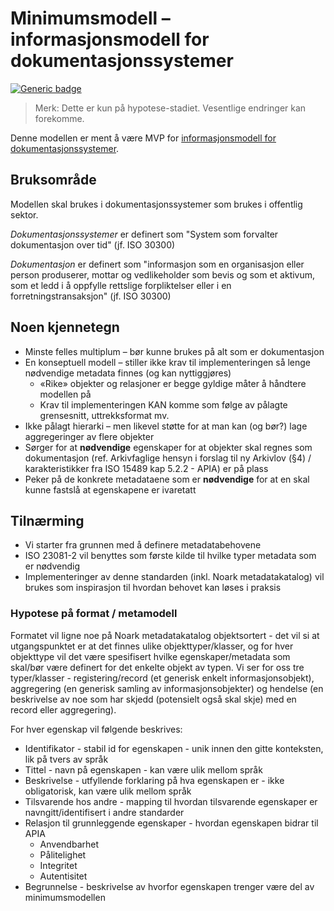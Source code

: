 # Minimumsmodell – informasjonsmodell for dokumentasjonssystemer

[![Generic badge](https://img.shields.io/badge/Status-Kladd-red.svg)](https://shields.io/)

> Merk: Dette er kun på hypotese-stadiet. Vesentlige endringer kan forekomme.

Denne modellen er ment å være MVP for [informasjonsmodell for dokumentasjonssystemer](infomodell-api.md#informasjonsmodell-for-dokumentasjonssystemer).

## Bruksområde

Modellen skal brukes i dokumentasjonssystemer som brukes i offentlig sektor.

_Dokumentasjonssystemer_ er definert som "System som forvalter dokumentasjon over tid" (jf. ISO 30300)

_Dokumentasjon_ er definert som "informasjon som en organisasjon eller person produserer, mottar og vedlikeholder som bevis og som et aktivum, som et ledd i å oppfylle rettslige forpliktelser eller i en forretningstransaksjon" (jf. ISO 30300)

## Noen kjennetegn

- Minste felles multiplum – bør kunne brukes på alt som er dokumentasjon
- En konseptuell modell – stiller ikke krav til implementeringen så lenge nødvendige metadata finnes (og kan nyttiggjøres)
  - «Rike» objekter og relasjoner er begge gyldige måter å håndtere modellen på
  - Krav til implementeringen KAN komme som følge av pålagte grensesnitt, uttrekksformat mv.
- Ikke pålagt hierarki – men likevel støtte for at man kan (og bør?) lage aggregeringer av flere objekter
- Sørger for at **nødvendige** egenskaper for at objekter skal regnes som dokumentasjon (ref. Arkivfaglige hensyn i forslag til ny Arkivlov (§4) / karakteristikker fra ISO 15489 kap 5.2.2 - APIA) er på plass
- Peker på de konkrete metadataene som er **nødvendige** for at en skal kunne fastslå at egenskapene er ivaretatt

## Tilnærming

- Vi starter fra grunnen med å definere metadatabehovene
- ISO 23081-2 vil benyttes som første kilde til hvilke typer metadata som er nødvendig
- Implementeringer av denne standarden (inkl. Noark metadatakatalog) vil brukes som inspirasjon til hvordan behovet kan løses i praksis

### Hypotese på format / metamodell

Formatet vil ligne noe på Noark metadatakatalog objektsortert - det vil si at utgangspunktet er at det finnes ulike objekttyper/klasser, og for hver objekttype vil det være spesifisert hvilke egenskaper/metadata som skal/bør være definert for det enkelte objekt av typen. Vi ser for oss tre typer/klasser - registering/record (et generisk enkelt informasjonsobjekt), aggregering (en generisk samling av informasjonsobjekter) og hendelse (en beskrivelse av noe som har skjedd (potensielt også skal skje) med en record eller aggregering).

For hver egenskap vil følgende beskrives:

- Identifikator - stabil id for egenskapen - unik innen den gitte konteksten, lik på tvers av språk
- Tittel - navn på egenskapen - kan være ulik mellom språk
- Beskrivelse - utfyllende forklaring på hva egenskapen er - ikke obligatorisk, kan være ulik mellom språk
- Tilsvarende hos andre - mapping til hvordan tilsvarende egenskaper er navngitt/identifisert i andre standarder
- Relasjon til grunnleggende egenskaper - hvordan egenskapen bidrar til APIA
  - Anvendbarhet
  - Pålitelighet
  - Integritet
  - Autentisitet
- Begrunnelse - beskrivelse av hvorfor egenskapen trenger være del av minimumsmodellen
